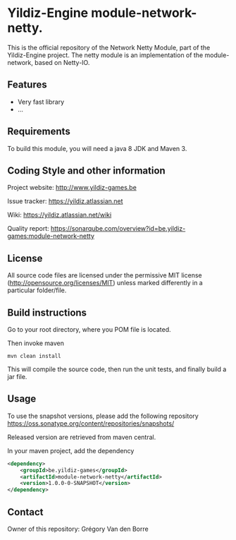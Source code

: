# Yildiz-Engine module-network-netty.

This is the official repository of the Network Netty Module, part of the Yildiz-Engine project.
The netty module is an implementation of the module-network, based on Netty-IO.

## Features

* Very fast library
* ...

## Requirements

To build this module, you will need a java 8 JDK and Maven 3.

## Coding Style and other information

Project website:
http://www.yildiz-games.be

Issue tracker:
https://yildiz.atlassian.net

Wiki:
https://yildiz.atlassian.net/wiki

Quality report:
https://sonarqube.com/overview?id=be.yildiz-games:module-network-netty

## License

All source code files are licensed under the permissive MIT license
(http://opensource.org/licenses/MIT) unless marked differently in a particular folder/file.

## Build instructions

Go to your root directory, where you POM file is located.

Then invoke maven

	mvn clean install

This will compile the source code, then run the unit tests, and finally build a jar file.

## Usage

To use the snapshot versions, please add the following repository
https://oss.sonatype.org/content/repositories/snapshots/

Released version are retrieved from maven central.

In your maven project, add the dependency

```xml
<dependency>
    <groupId>be.yildiz-games</groupId>
    <artifactId>module-network-netty</artifactId>
    <version>1.0.0-0-SNAPSHOT</version>
</dependency>
```

## Contact
Owner of this repository: Grégory Van den Borre